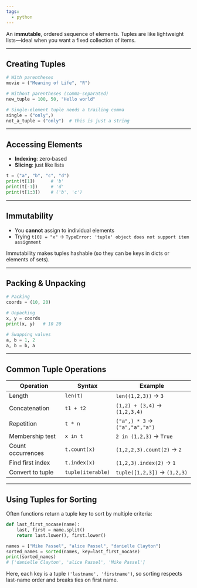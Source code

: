```yaml
---
tags:
  - python
---
```

An **immutable**, ordered sequence of elements. Tuples are like lightweight lists—ideal when you want a fixed collection of items.

---
## Creating Tuples
```python
# With parentheses
movie = ("Meaning of Life", "R")

# Without parentheses (comma-separated)
new_tuple = 100, 50, "Hello world"

# Single‑element tuple needs a trailing comma
single = ("only",)  
not_a_tuple = ("only")  # this is just a string
```

---
## Accessing Elements
- **Indexing**: zero‑based
- **Slicing**: just like lists

```python
t = ("a", "b", "c", "d")
print(t[1])      # 'b'
print(t[-1])     # 'd'
print(t[1:3])    # ('b', 'c')
```

---
## Immutability
- You **cannot** assign to individual elements
- Trying `t[0] = "x"` → `TypeError: 'tuple' object does not support item assignment`

Immutability makes tuples hashable (so they can be keys in dicts or elements of sets).

---
## Packing & Unpacking
```python
# Packing
coords = (10, 20)

# Unpacking
x, y = coords
print(x, y)   # 10 20

# Swapping values
a, b = 1, 2
a, b = b, a
```

---
## Common Tuple Operations

| Operation         | Syntax            | Example                        |
| ----------------- | ----------------- | ------------------------------ |
| Length            | `len(t)`          | `len((1,2,3))` → `3`           |
| Concatenation     | `t1 + t2`         | `(1,2) + (3,4)` → `(1,2,3,4)`  |
| Repetition        | `t * n`           | `("a",) * 3` → `("a","a","a")` |
| Membership test   | `x in t`          | `2 in (1,2,3)` → `True`        |
| Count occurrences | `t.count(x)`      | `(1,2,2,3).count(2)` → `2`     |
| Find first index  | `t.index(x)`      | `(1,2,3).index(2)` → `1`       |
| Convert to tuple  | `tuple(iterable)` | `tuple([1,2,3])` → `(1,2,3)`   |

---
## Using Tuples for Sorting
Often functions return a tuple key to sort by multiple criteria:

```python
def last_first_nocase(name):
    last, first = name.split()
    return last.lower(), first.lower()

names = ["Mike Passel", "alice Passel", "danielle Clayton"]
sorted_names = sorted(names, key=last_first_nocase)
print(sorted_names)
# ['danielle Clayton', 'alice Passel', 'Mike Passel']
```

Here, each key is a tuple `('lastname', 'firstname')`, so sorting respects last-name order and breaks ties on first name.

